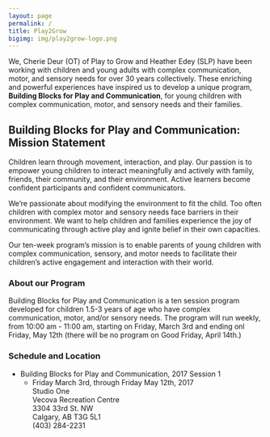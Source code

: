 ```yaml
---
layout: page
permalink: /
title: Play2Grow
bigimg: img/play2grow-logo.png
---
```


We, Cherie Deur (OT) of Play to Grow and Heather Edey (SLP) have been working with children and young adults with complex communication, motor, and sensory needs for over 30 years collectively. These enriching and powerful experiences have inspired us to develop a unique program, **Building Blocks for Play and Communication**, for young children with complex communication, motor, and sensory needs and their families.

## Building Blocks for Play and Communication: Mission Statement

Children learn through movement, interaction, and play. Our passion is to empower young children to interact meaningfully and actively with family, friends, their community, and their environment. Active learners become confident participants and confident communicators.

We’re passionate about modifying the environment to fit the child. Too often children with complex motor and sensory needs face barriers in their environment. We want to help children and families experience the joy of communicating through active play and ignite belief in their own capacities.  

Our ten-week program’s mission is to enable parents of young children with complex communication, sensory, and motor needs to facilitate their children’s active engagement and interaction with their world.

### About our Program

Building Blocks for Play and Communication is a ten session program developed for children 1.5-3 years of age who have complex communication, motor, and/or sensory needs. The program will run weekly, from 10:00 am - 11:00 am, starting on Friday, March 3rd and ending onl Friday, May 12th (there will be no program on Good Friday, April 14th.)

### Schedule and Location

* Building Blocks for Play and Communication, 2017 Session 1
   * Friday March 3rd, through Friday May 12th, 2017<br />
   Studio One<br />
   Vecova Recreation Centre<br />
   3304 33rd St. NW<br />
   Calgary, AB T3G 5L1<br />
   (403) 284-2231<br />

